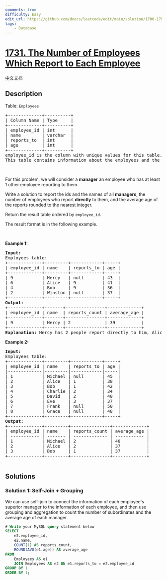 ```yaml
---
comments: true
difficulty: Easy
edit_url: https://github.com/doocs/leetcode/edit/main/solution/1700-1799/1731.The%20Number%20of%20Employees%20Which%20Report%20to%20Each%20Employee/README_EN.md
tags:
    - Database
---
```


<!-- problem:start -->

# [1731. The Number of Employees Which Report to Each Employee](https://leetcode.com/problems/the-number-of-employees-which-report-to-each-employee)

[中文文档](/solution/1700-1799/1731.The%20Number%20of%20Employees%20Which%20Report%20to%20Each%20Employee/README.md)

## Description

<p>Table: <code>Employees</code></p>

<pre>
+-------------+----------+
| Column Name | Type     |
+-------------+----------+
| employee_id | int      |
| name        | varchar  |
| reports_to  | int      |
| age         | int      |
+-------------+----------+
employee_id is the column with unique values for this table.
This table contains information about the employees and the id of the manager they report to. Some employees do not report to anyone (reports_to is null). 
</pre>

<p>&nbsp;</p>

<p>For this problem, we will consider a <strong>manager</strong> an employee who has at least 1 other employee reporting to them.</p>

<p>Write a solution to report the ids and the names of all <strong>managers</strong>, the number of employees who report <strong>directly</strong> to them, and the average age of the reports rounded to the nearest integer.</p>

<p>Return the result table ordered by <code>employee_id</code>.</p>

<p>The&nbsp;result format is in the following example.</p>

<p>&nbsp;</p>
<p><strong class="example">Example 1:</strong></p>

<pre>
<strong>Input:</strong> 
Employees table:
+-------------+---------+------------+-----+
| employee_id | name    | reports_to | age |
+-------------+---------+------------+-----+
| 9           | Hercy   | null       | 43  |
| 6           | Alice   | 9          | 41  |
| 4           | Bob     | 9          | 36  |
| 2           | Winston | null       | 37  |
+-------------+---------+------------+-----+
<strong>Output:</strong> 
+-------------+-------+---------------+-------------+
| employee_id | name  | reports_count | average_age |
+-------------+-------+---------------+-------------+
| 9           | Hercy | 2             | 39          |
+-------------+-------+---------------+-------------+
<strong>Explanation:</strong> Hercy has 2 people report directly to him, Alice and Bob. Their average age is (41+36)/2 = 38.5, which is 39 after rounding it to the nearest integer.
</pre>

<p><strong class="example">Example 2:</strong></p>

<pre>
<strong>Input:</strong> 
Employees table:
+-------------+---------+------------+-----+ 
| employee_id | name &nbsp; &nbsp;| reports_to | age |
|-------------|---------|------------|-----|
| 1 &nbsp; &nbsp; &nbsp; &nbsp; &nbsp; | Michael | null &nbsp; &nbsp; &nbsp; | 45 &nbsp;|
| 2 &nbsp; &nbsp; &nbsp; &nbsp; &nbsp; | Alice &nbsp; | 1 &nbsp; &nbsp; &nbsp; &nbsp; &nbsp;| 38 &nbsp;|
| 3 &nbsp; &nbsp; &nbsp; &nbsp; &nbsp; | Bob &nbsp; &nbsp; | 1 &nbsp; &nbsp; &nbsp; &nbsp; &nbsp;| 42 &nbsp;|
| 4 &nbsp; &nbsp; &nbsp; &nbsp; &nbsp; | Charlie | 2 &nbsp; &nbsp; &nbsp; &nbsp; &nbsp;| 34 &nbsp;|
| 5 &nbsp; &nbsp; &nbsp; &nbsp; &nbsp; | David &nbsp; | 2 &nbsp; &nbsp; &nbsp; &nbsp; &nbsp;| 40 &nbsp;|
| 6 &nbsp; &nbsp; &nbsp; &nbsp; &nbsp; | Eve &nbsp; &nbsp; | 3 &nbsp; &nbsp; &nbsp; &nbsp; &nbsp;| 37 &nbsp;|
| 7 &nbsp; &nbsp; &nbsp; &nbsp; &nbsp; | Frank &nbsp; | null &nbsp; &nbsp; &nbsp; | 50 &nbsp;|
| 8 &nbsp; &nbsp; &nbsp; &nbsp; &nbsp; | Grace &nbsp; | null &nbsp; &nbsp; &nbsp; | 48 &nbsp;|
+-------------+---------+------------+-----+ 
<strong>Output:</strong> 
+-------------+---------+---------------+-------------+
| employee_id | name &nbsp; &nbsp;| reports_count | average_age |
| ----------- | ------- | ------------- | ----------- |
| 1 &nbsp; &nbsp; &nbsp; &nbsp; &nbsp; | Michael | 2 &nbsp; &nbsp; &nbsp; &nbsp; &nbsp; &nbsp; | 40 &nbsp; &nbsp; &nbsp; &nbsp; &nbsp;|
| 2 &nbsp; &nbsp; &nbsp; &nbsp; &nbsp; | Alice &nbsp; | 2 &nbsp; &nbsp; &nbsp; &nbsp; &nbsp; &nbsp; | 37 &nbsp; &nbsp; &nbsp; &nbsp; &nbsp;|
| 3 &nbsp; &nbsp; &nbsp; &nbsp; &nbsp; | Bob &nbsp; &nbsp; | 1 &nbsp; &nbsp; &nbsp; &nbsp; &nbsp; &nbsp; | 37 &nbsp; &nbsp; &nbsp; &nbsp; &nbsp;|
+-------------+---------+---------------+-------------+

</pre>

## Solutions

<!-- solution:start -->

### Solution 1: Self-Join + Grouping

We can use self-join to connect the information of each employee's superior manager to the information of each employee, and then use grouping and aggregation to count the number of subordinates and the average age of each manager.

<!-- tabs:start -->

```sql
# Write your MySQL query statement below
SELECT
    e2.employee_id,
    e2.name,
    COUNT(1) AS reports_count,
    ROUND(AVG(e1.age)) AS average_age
FROM
    Employees AS e1
    JOIN Employees AS e2 ON e1.reports_to = e2.employee_id
GROUP BY 1
ORDER BY 1;
```

<!-- tabs:end -->

<!-- solution:end -->

<!-- problem:end -->
